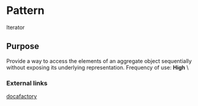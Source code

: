 # Pattern
Iterator
## Purpose
Provide a way to access the elements of an aggregate object sequentially without exposing its underlying representation.
Frequency of use: **High** \
### External links
[docafactory](http://www.dofactory.com/net/iterator-design-pattern)